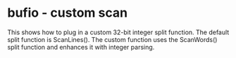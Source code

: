 # bufio - custom scan

This shows how to plug in a custom 32-bit integer split function. The default split function is ScanLines(). The custom function uses the ScanWords() split function and enhances it with integer parsing.
